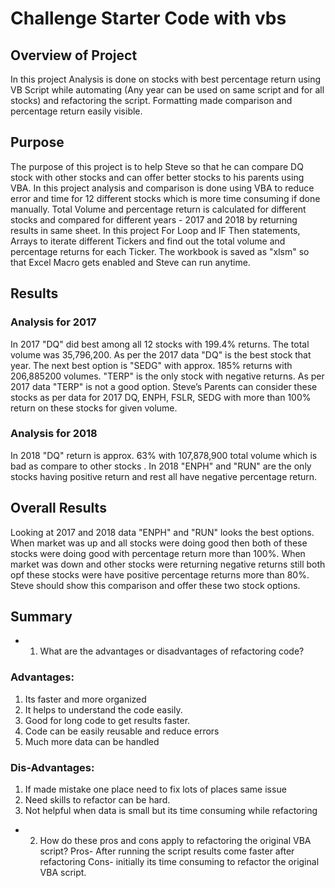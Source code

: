 # Challenge Starter Code with vbs

## Overview of Project
In this project Analysis is done on stocks with best percentage return using VB Script while automating (Any year can be used on same script and for all stocks) and refactoring the script. Formatting made comparison and percentage return easily visible. 

## Purpose
The purpose of this project is to help Steve so that he can compare DQ stock with other stocks and can offer better stocks to his parents using VBA. In this project analysis and comparison  is done using VBA to reduce error and time for 12 different stocks which is more time consuming if done manually. Total Volume and percentage return is calculated for different stocks and compared for different years - 2017 and 2018 by returning results in same sheet. In this project For Loop and IF Then statements, Arrays to iterate different Tickers and find out the total volume and percentage returns for each Ticker. The workbook is saved as "xlsm" so that Excel Macro gets enabled and Steve can run anytime.

## Results

### Analysis for 2017

In 2017 "DQ" did best among all 12 stocks with 199.4% returns. The total volume was 35,796,200. As per the 2017 data "DQ" is the best stock that year. The next best option is "SEDG" with approx. 185% returns with 206,885200 volumes. 
"TERP" is the only stock with negative returns. As per 2017 data "TERP" is not a good option. Steve’s Parents can consider these stocks as per data for 2017 DQ, ENPH, FSLR, SEDG with more than 100% return on these stocks for given volume.

### Analysis for 2018

In 2018 "DQ" return is approx. 63% with 107,878,900 total volume which is bad as compare to other stocks .  In 2018 "ENPH" and "RUN" are the only stocks having positive return and rest all have negative percentage return.

## Overall Results

Looking at 2017 and 2018 data "ENPH" and "RUN" looks the best options. When market was up and all stocks were doing good then both of these stocks were doing good with percentage return more than 100%.  When market was down and other stocks were returning negative returns still both opf these stocks were have positive percentage returns more than 80%. Steve should show this comparison and offer these two stock options. 

## Summary

- 1) What are the advantages or disadvantages of refactoring code?

### Advantages:
1. Its faster and more organized 
2. It helps to understand the code easily.
3. Good for long code to get results faster.
4. Code can be easily reusable and reduce errors
5. Much more data can be handled 

### Dis-Advantages:
1. If made mistake one place need to fix lots of places same issue
2. Need skills to refactor can be hard. 
3. Not helpful when data is small but its time consuming while refactoring

- 2) How do these pros and cons apply to refactoring the original VBA script?
Pros- After running the script results come faster after refactoring 
Cons- initially its time consuming to refactor the original VBA script. 

